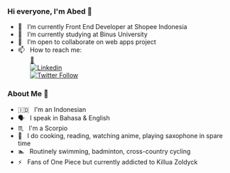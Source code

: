 ### Hi everyone, I'm Abed 👋

- 🔭  &nbsp; I’m currently Front End Developer at Shopee Indonesia
- :school: &nbsp; I’m currently studying at Binus University
- 👯  &nbsp; I’m open to collaborate on web apps project
- 📫  &nbsp; How to reach me: <br>
  &nbsp;&nbsp;&nbsp;&nbsp;&nbsp;&nbsp;&nbsp;[:email:](mailto:lubisabednego@gmail.com)  
  &nbsp;&nbsp;&nbsp;&nbsp;&nbsp;&nbsp;&nbsp;[![Linkedin](https://i.stack.imgur.com/gVE0j.png)](https://www.linkedin.com/in/abednegolubis/)  
  &nbsp;&nbsp;&nbsp;&nbsp;&nbsp;&nbsp;&nbsp;[![Twitter Follow](https://img.shields.io/twitter/follow/bungbed?label=Follow)](https://twitter.com/bungbed)

### About Me :eyes:
- 🇮🇩 &nbsp; I'm an Indonesian
- :speaking_head: &nbsp; I speak in Bahasa & English
- :scorpius: &nbsp; I'm a Scorpio
- :saxophone: &nbsp; I do cooking, reading, watching anime, playing saxophone in spare time
- :swimmer: &nbsp; Routinely swimming, badminton, cross-country cycling
- :zap: &nbsp; Fans of One Piece but currently addicted to Killua Zoldyck

 
<!--
**abedlubis/abedlubis** is a ✨ _special_ ✨ repository because its `README.md` (this file) appears on your GitHub profile.

Here are some ideas to get you started:

- 🔭 I’m currently working on ...
- 🌱 I’m currently learning ...
- 👯 I’m looking to collaborate on ...
- 🤔 I’m looking for help with ...
- 💬 Ask me about ...
- 📫 How to reach me: ...
- 😄 Pronouns: ...
- ⚡ Fun fact: ...
-->
